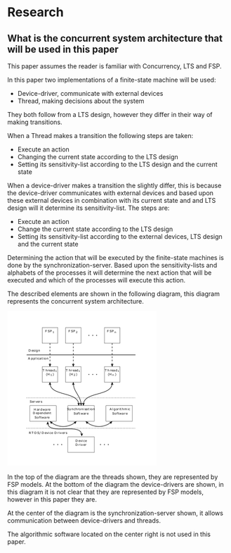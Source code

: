 # Research

## What is the concurrent system architecture that will be used in this paper

This paper assumes the reader is familiar with Concurrency, LTS and FSP.

In this paper two implementations of a finite-state machine will be used:

- Device-driver, communicate with external devices
- Thread, making decisions about the system

They both follow from a LTS design, however they differ in their way of making transitions.

When a Thread makes a transition the following steps are taken:

- Execute an action
- Changing the current state according to the LTS design
- Setting its sensitivity-list according to the LTS design and the current state

When a device-driver makes a transition the slightly differ, this is because the device-driver communicates with external devices and based upon these external devices in combination with its current state and and LTS design will it determine its sensitivity-list. The steps are:

- Execute an action
- Change the current state according to the LTS design
- Setting its sensitivity-list according to the external devices, LTS design and the current state

Determining the action that will be executed by the finite-state machines is done by the synchronization-server. Based upon the sensitivity-lists and alphabets of the processes it will determine the next action that will be executed and which of the processes will execute this action.

The described elements are shown in the following diagram, this diagram represents the concurrent system architecture.

![System architecture](../img/system_architecture.png "System architecture")

In the top of the diagram are the threads shown, they are represented by FSP models. At the bottom of the diagram the device-drivers are shown, in this diagram it is not clear that they are represented by FSP models, however in this paper they are.

At the center of the diagram is the synchronization-server shown, it allows communication between device-drivers and threads.

The algorithmic software located on the center right is not used in this paper.